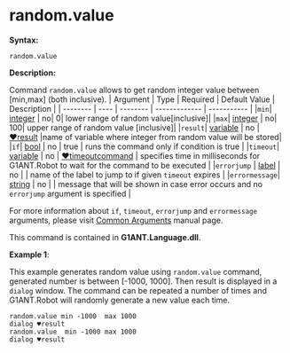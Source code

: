 # random.value

**Syntax:**

```G1ANT
random.value
```

**Description:**

Command `random.value` allows to get random integer value between [min,max] (both inclusive).
| Argument | Type | Required | Default Value | Description |
| -------- | ---- | -------- | ------------- | ----------- |
|`min`| [integer](https://github.com/G1ANT-Robot/G1ANT.Manual/blob/master/G1ANT-Language/Structures/integer.md)  | no| 0| lower range of random value[inclusive]|
|`max`| [integer](https://github.com/G1ANT-Robot/G1ANT.Manual/blob/master/G1ANT-Language/Structures/integer.md) | no| 100| upper range of  random value [inclusive]|
|`result`| [variable](https://github.com/G1ANT-Robot/G1ANT.Manual/blob/master/G1ANT-Language/Special-Characters/variable.md)  | no | [♥result](https://github.com/G1ANT-Robot/G1ANT.Manual/blob/master/G1ANT-Language/Common-Arguments.md)  |name of variable where integer from random value will be stored|
|`if`| [bool](https://github.com/G1ANT-Robot/G1ANT.Manual/blob/master/G1ANT-Language/Structures/bool.md) | no | true | runs the command only if condition is true |
|`timeout`| [variable](https://github.com/G1ANT-Robot/G1ANT.Manual/blob/master/G1ANT-Language/Special-Characters/variable.md) | no | [♥timeoutcommand](https://github.com/G1ANT-Robot/G1ANT.Manual/blob/master/G1ANT-Language/Variables/Special-Variables.md)  | specifies time in milliseconds for G1ANT.Robot to wait for the command to be executed |
|`errorjump` | [label](https://github.com/G1ANT-Robot/G1ANT.Manual/blob/master/G1ANT-Language/Structures/label.md) | no | | name of the label to jump to if given `timeout` expires |
|`errormessage`| [string](https://github.com/G1ANT-Robot/G1ANT.Manual/blob/master/G1ANT-Language/Structures/string.md) | no |  | message that will be shown in case error occurs and no `errorjump` argument is specified |

For more information about `if`, `timeout`, `errorjump` and `errormessage` arguments, please visit [Common Arguments](https://github.com/G1ANT-Robot/G1ANT.Manual/blob/master/G1ANT-Language/Common-Arguments.md)  manual page.

This command is contained in **G1ANT.Language.dll**.

**Example 1**:

This example generates random value using `random.value` command, generated number is between [-1000, 1000]. Then result is displayed in a `dialog` window. The command can be repeated a number of times and G1ANT.Robot will randomly generate a new value each time.

```G1ANT
random.value min -1000  max 1000
dialog ♥result
random.value  min -1000 max 1000
dialog ♥result
```

